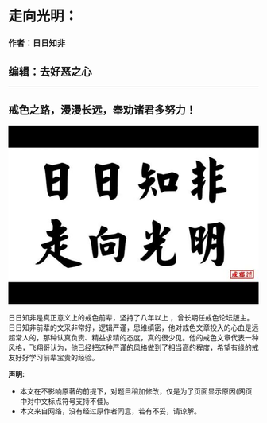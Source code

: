 # 走向光明：
### 作者：日日知非
##  编辑：去好恶之心

---
 戒色之路，漫漫长远，奉劝诸君多努力！
---

![](res/653b6d600c33874482fc254a5b0fd9f9d72aa0ee.jpg) 


日日知非是真正意义上的戒色前辈，坚持了八年以上 ，曾长期任戒色论坛版主。 日日知非前辈的文采非常好，逻辑严谨，思维缜密，他对戒色文章投入的心血是远超常人的，那种认真负责、精益求精的态度，真的很少见。他的戒色文章代表一种风格，飞翔哥认为，他已经把这种严谨的风格做到了相当高的程度，希望有缘的戒友好好学习前辈宝贵的经验。

**声明:**  
- 本文在不影响原著的前提下，对题目稍加修改，仅是为了页面显示原因(网页中对中文标点符号支持不佳)。
- 本文来自网络，没有经过原作者同意，若有不妥，请谅解。




